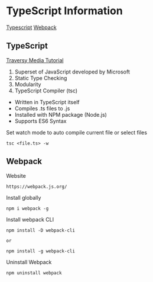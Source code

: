 # TypeScript Information

[Typescript](https://www.typescriptlang.org/)
[Webpack](#Webpack)

## TypeScript

[Traversy Media Tutorial](https://www.youtube.com/watch?v=rAy_3SlqT-E)
1. Superset of JavaScript developed by Microsoft
2. Static Type Checking
3. Modularity
4. TypeScript Compiler (tsc)
- Written in TypeScript itself
- Compiles .ts files to .js
- Installed with NPM package (Node.js)
- Supports ES6 Syntax

Set watch mode to auto compile current file or select files
```
tsc <file.ts> -w
```
## Webpack

Website
```html
https://webpack.js.org/
```

Install globally
```
npm i webpack -g
```

Install webpack CLI
```
npm install -D webpack-cli

or

npm install -g webpack-cli
```

Uninstall Webpack
```
npm uninstall webpack
```



